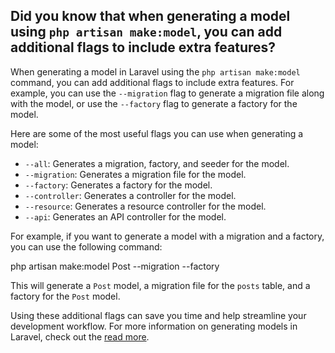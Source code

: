 ## Did you know that when generating a model using `php artisan make:model`, you can add additional flags to include extra features?

When generating a model in Laravel using the `php artisan make:model` command, you can add additional flags to include extra features. For example, you can use the `--migration` flag to generate a migration file along with the model, or use the `--factory` flag to generate a factory for the model.

Here are some of the most useful flags you can use when generating a model:

- `--all`: Generates a migration, factory, and seeder for the model.
- `--migration`: Generates a migration file for the model.
- `--factory`: Generates a factory for the model.
- `--controller`: Generates a controller for the model.
- `--resource`: Generates a resource controller for the model.
- `--api`: Generates an API controller for the model.

For example, if you want to generate a model with a migration and a factory, you can use the following command:

php artisan make:model Post --migration --factory



This will generate a `Post` model, a migration file for the `posts` table, and a factory for the `Post` model.

Using these additional flags can save you time and help streamline your development workflow. For more information on generating models in Laravel, check out the [read more](https://laraveltips.io/did-you-know-that-when-generating-a-model-using-php-artisan-make-model-you-can-add-additional-flags-to-include-extra-features/).
